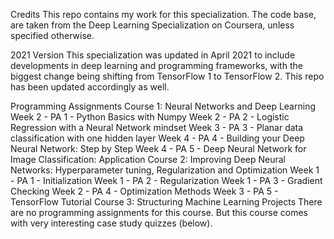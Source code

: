 
Credits
This repo contains my work for this specialization. The code base,  are taken from the Deep Learning Specialization on Coursera, unless specified otherwise.

2021 Version
This specialization was updated in April 2021 to include developments in deep learning and programming frameworks, with the biggest change being shifting from TensorFlow 1 to TensorFlow 2. This repo has been updated accordingly as well.

Programming Assignments
Course 1: Neural Networks and Deep Learning
Week 2 - PA 1 - Python Basics with Numpy
Week 2 - PA 2 - Logistic Regression with a Neural Network mindset
Week 3 - PA 3 - Planar data classification with one hidden layer
Week 4 - PA 4 - Building your Deep Neural Network: Step by Step
Week 4 - PA 5 - Deep Neural Network for Image Classification: Application
Course 2: Improving Deep Neural Networks: Hyperparameter tuning, Regularization and Optimization
Week 1 - PA 1 - Initialization
Week 1 - PA 2 - Regularization
Week 1 - PA 3 - Gradient Checking
Week 2 - PA 4 - Optimization Methods
Week 3 - PA 5 - TensorFlow Tutorial
Course 3: Structuring Machine Learning Projects
There are no programming assignments for this course. But this course comes with very interesting case study quizzes (below).
